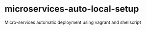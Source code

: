 # microservices-auto-local-setup
Micro-services automatic deployment using vagrant and shellscript 
